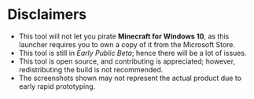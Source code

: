 # Disclaimers
- This tool will not let you pirate **Minecraft for Windows 10**, as this launcher requires you to own a copy of it from the Microsoft Store.
- This tool is still in *Early Public Beta*; hence there will be a lot of issues.
- This tool is open source, and contributing is appreciated; however, redistributing the build is not recommended.
- The screenshots shown may not represent the actual product due to early rapid prototyping.